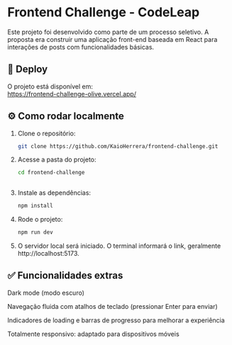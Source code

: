 # Frontend Challenge - CodeLeap

Este projeto foi desenvolvido como parte de um processo seletivo. A proposta era construir uma aplicação front-end baseada em React para interações de posts com funcionalidades básicas.

## 🔗 Deploy

O projeto está disponível em:  
https://frontend-challenge-olive.vercel.app/

## ⚙️ Como rodar localmente

1. Clone o repositório:
   ```bash
   git clone https://github.com/KaioHerrera/frontend-challenge.git

2. Acesse a pasta do projeto:
    ```bash
    cd frontend-challenge
  
3. Instale as dependências:
   ```bash
   npm install

4. Rode o projeto:
   ```bash
   npm run dev

5. O servidor local será iniciado. O terminal informará o link, geralmente http://localhost:5173.

## ✅ Funcionalidades extras

Dark mode (modo escuro)

Navegação fluida com atalhos de teclado (pressionar Enter para enviar)

Indicadores de loading e barras de progresso para melhorar a experiência

Totalmente responsivo: adaptado para dispositivos móveis

